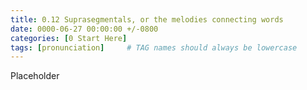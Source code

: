 ```yaml
---
title: 0.12 Suprasegmentals, or the melodies connecting words
date: 0000-06-27 00:00:00 +/-0800
categories: [0 Start Here]
tags: [pronunciation]     # TAG names should always be lowercase
---
```


Placeholder
